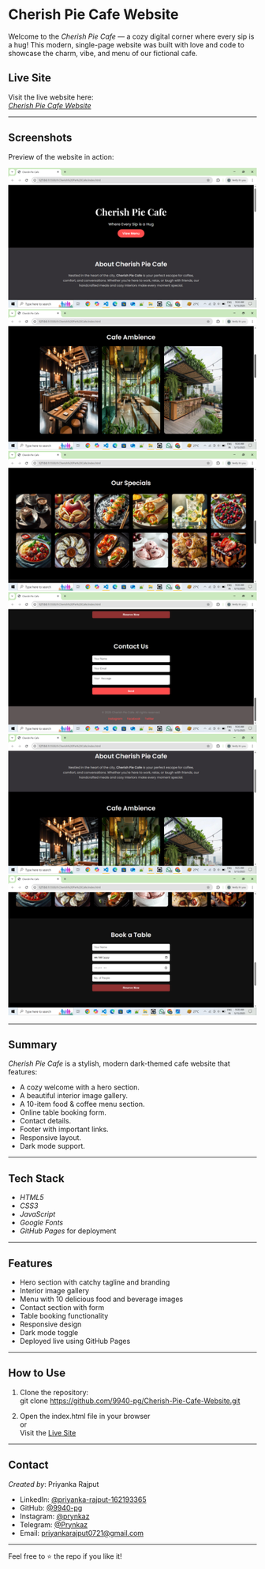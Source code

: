 # Cherish Pie Cafe Website

Welcome to the *Cherish Pie Cafe* — a cozy digital corner where every sip is a hug! This modern, single-page website was built with love and code to showcase the charm, vibe, and menu of our fictional cafe.

## Live Site

Visit the live website here:  
*[Cherish Pie Cafe Website](https://9940-pg.github.io/Cherish-Pie-Cafe-Website/)*

---
##  Screenshots

Preview of the website in action:

![Screenshot 1](screenshots/Screenshot%20(22).png)  
![Screenshot 2](screenshots/Screenshot%20(23).png)  
![Screenshot 3](screenshots/Screenshot%20(24).png)  
![Screenshot 4](screenshots/Screenshot%20(25).png)  
![Screenshot 5](screenshots/Screenshot%20(26).png)  
![Screenshot 6](screenshots/Screenshot%20(27).png) 




---

## Summary

*Cherish Pie Cafe* is a stylish, modern dark-themed cafe website that features:
- A cozy welcome with a hero section.
- A beautiful interior image gallery.
- A 10-item food & coffee menu section.
- Online table booking form.
- Contact details.
- Footer with important links.
- Responsive layout.
- Dark mode support.

---

## Tech Stack

- *HTML5*
- *CSS3*
- *JavaScript*
- *Google Fonts*
- *GitHub Pages* for deployment

---

## Features

- Hero section with catchy tagline and branding
- Interior image gallery
- Menu with 10 delicious food and beverage images
- Contact section with form
- Table booking functionality
- Responsive design
- Dark mode toggle
- Deployed live using GitHub Pages

---

## How to Use

1. Clone the repository:  
   git clone https://github.com/9940-pg/Cherish-Pie-Cafe-Website.git

2. Open the index.html file in your browser  
   or  
   Visit the [Live Site](https://9940-pg.github.io/Cherish-Pie-Cafe-Website/)

---

## Contact

*Created by*: Priyanka Rajput  
- LinkedIn: [@priyanka-rajput-162193365](https://www.linkedin.com/in/priyanka-rajput-162193365)  
- GitHub: [@9940-pg](https://github.com/9940-pg)  
- Instagram: [@prynkaz](https://www.instagram.com/prynkaz)  
- Telegram: [@Prynkaz](https://t.me/Prynkaz)  
- Email: priyankarajput0721@gmail.com

---

Feel free to ⭐ the repo if you like it!
